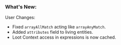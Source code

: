 ### What's New:

User Changes:

* Fixed `arrayAllMatch` acting like `arrayAnyMatch`.
* Added `attributes` field to living entities.
* Loot Context access in expressions is now cached.